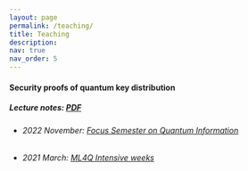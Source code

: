 ```yaml
---
layout: page
permalink: /teaching/
title: Teaching
description: 
nav: true
nav_order: 5
---
```


<!-- wp:heading -->
<h4><strong><span style="color: var(--global-theme-color)">Security proofs of quantum key distribution</span></strong>  </h4>
<!-- /wp:heading -->

<h5>Lecture notes: <a href="https://glauciamg.github.io/assets/pdf/LectureNotes_SecurityQKD.pdf" target="_blank">PDF</a></h5>

<!-- wp:list -->
<ul>
  <li><h6>2022 November: <a href="https://www.uni-saarland.de/page/quantum-information.html">Focus Semester on Quantum Information</a></h6></li>
<li><h6>2021 March: <a href="https://ml4q.de/registration-intensive-weeks/">ML4Q Intensive weeks</a></h6></li>
</ul>
<!-- /wp:list -->




